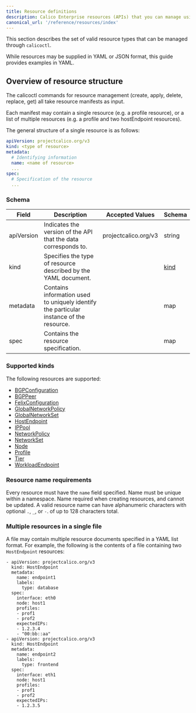 ```yaml
---
title: Resource definitions
description: Calico Enterprise resources (APIs) that you can manage using calicoctl
canonical_url: '/reference/resources/index'
---
```


This section describes the set of valid resource types that can be managed
through `calicoctl`.  

While resources may be supplied in YAML or JSON format, this guide provides examples in YAML.

## Overview of resource structure

The calicoctl commands for resource management (create, apply, delete, replace, get)
all take resource manifests as input.  

Each manifest may contain a single resource
(e.g. a profile resource), or a list of multiple resources (e.g. a profile and two
hostEndpoint resources).

The general structure of a single resource is as follows:

```yaml
apiVersion: projectcalico.org/v3
kind: <type of resource>
metadata:
  # Identifying information
  name: <name of resource>
  ...
spec:
  # Specification of the resource
  ...
```

### Schema

| Field    | Description           | Accepted Values              | Schema |
|----------|-----------------------|------------------------------|--------|
| apiVersion     | Indicates the version of the API that the data corresponds to. | projectcalico.org/v3 | string |
| kind     | Specifies the type of resource described by the YAML document. |  | [kind](#supported-kinds) |
| metadata | Contains information used to uniquely identify the particular instance of the resource. | | map |
| spec     | Contains the resource specification. | | map |

### Supported kinds

The following resources are supported:

- [BGPConfiguration]({{site.baseurl}}/reference/resources/bgpconfig)
- [BGPPeer]({{site.baseurl}}/reference/resources/bgppeer)
- [FelixConfiguration]({{site.baseurl}}/reference/resources/felixconfig)
- [GlobalNetworkPolicy]({{site.baseurl}}/reference/resources/globalnetworkpolicy)
- [GlobalNetworkSet]({{site.baseurl}}/reference/resources/globalnetworkset)
- [HostEndpoint]({{site.baseurl}}/reference/resources/hostendpoint)
- [IPPool]({{site.baseurl}}/reference/resources/ippool)
- [NetworkPolicy]({{site.baseurl}}/reference/resources/networkpolicy)
- [NetworkSet]({{site.baseurl}}/reference/resources/networkset)
- [Node]({{site.baseurl}}/reference/resources/node)
- [Profile]({{site.baseurl}}/reference/resources/profile)
- [Tier]({{site.url}}/reference/resources/tier)
- [WorkloadEndpoint]({{site.baseurl}}/reference/resources/workloadendpoint)

### Resource name requirements

Every resource must have the `name` field specified. Name must be unique within a namespace.
Name required when creating resources, and cannot be updated.
A valid resource name can have alphanumeric characters with optional `.`, `_`, or `-`. of up to 128 characters total.

### Multiple resources in a single file

A file may contain multiple resource documents specified in a YAML list format. For example, the following is the contents of a file containing two `HostEndpoint` resources:

```
- apiVersion: projectcalico.org/v3
  kind: HostEndpoint
  metadata:
    name: endpoint1
    labels:
      type: database
  spec:
    interface: eth0
    node: host1
    profiles:
    - prof1
    - prof2
    expectedIPs:
    - 1.2.3.4
    - "00:bb::aa"
- apiVersion: projectcalico.org/v3
  kind: HostEndpoint
  metadata:
    name: endpoint2
    labels:
      type: frontend
  spec:
    interface: eth1
    node: host1
    profiles:
    - prof1
    - prof2
    expectedIPs:
    - 1.2.3.5
```
